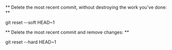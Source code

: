 ** Delete the most recent commit, without destroying the work you've done: **

git reset --soft HEAD~1

** Delete the most recent commit and remove changes: **

git reset --hard HEAD~1
